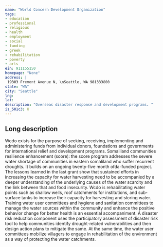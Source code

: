 ```yaml
---
name: "World Concern Development Organization"
tags:
- education
- professional
- religious
- health
- employment
- social
- funding
- greek
- rehabilitation
- poverty
- arts
ein: 911155150
homepage: "None"
address: |
 19303 Fremont Avenue N, \nSeattle, WA 981333800
state: "WA"
city: "Seattle"
lng: 
lat: 
description: "Overseas disaster response and development programs. "
is_501c3: X
---
```


## Long description

Wcdo exists for the purpose of seeking, receiving, implementing and administering funds from individual donors, foundations and governments for international relief and development programs. Somaliland communities resilience enhancement (score): the score program addresses the severe water shortage of communities in eastern somaliland who suffer recurrent droughts. It builds on an ongoing twenty-five month ofda-funded project. The lessons learned in the last grant show that sustained efforts in increasing the capacity for water harvesting need to be accompanied by a deeper understanding of the underlying causes of the water scarcity and the link between that and food insecurity. Wcdo is rehabilitating water points such as shallow wells, roof catchments for institutions, and sub-surface tanks to increase their capacity for harvesting and storing water. Training water user committees and hygiene and sanitation committees to manage the water sources within the community and enhance the positive behavior change for better health is an essential accompaniment. A disaster risk reduction component uses the participatory assessment of disaster risk tool to help communities identify drought-related vulnerabilities and then design action plans to mitigate the same. At the same time, the water user committees mobilize villagers to engage in rehabilitation of the environment as a way of protecting the water catchments. 
